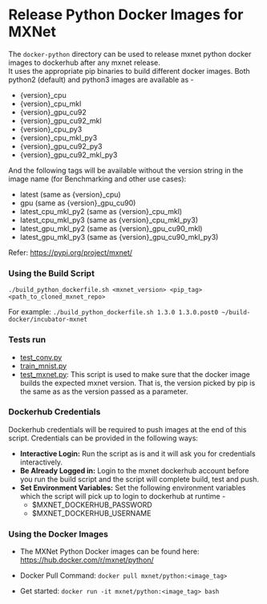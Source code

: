 <!---
  Licensed to the Apache Software Foundation (ASF) under one
  or more contributor license agreements.  See the NOTICE file
  distributed with this work for additional information
  regarding copyright ownership.  The ASF licenses this file
  to you under the Apache License, Version 2.0 (the
  "License"); you may not use this file except in compliance
  with the License.  You may obtain a copy of the License at

    http://www.apache.org/licenses/LICENSE-2.0

  Unless required by applicable law or agreed to in writing,
  software distributed under the License is distributed on an
  "AS IS" BASIS, WITHOUT WARRANTIES OR CONDITIONS OF ANY
  KIND, either express or implied.  See the License for the
  specific language governing permissions and limitations
  under the License.
-->

# Release Python Docker Images for MXNet

The `docker-python` directory can be used to release mxnet python docker images to dockerhub after any mxnet release.  
It uses the appropriate pip binaries to build different docker images. Both python2 (default) and python3 images are available as -
* {version}_cpu
* {version}_cpu_mkl
* {version}_gpu_cu92
* {version}_gpu_cu92_mkl
* {version}_cpu_py3
* {version}_cpu_mkl_py3
* {version}_gpu_cu92_py3
* {version}_gpu_cu92_mkl_py3

And the following tags will be available without the version string in the image name (for Benchmarking and other use cases):
* latest (same as {version}_cpu)
* gpu (same as {version}_gpu_cu90)
* latest_cpu_mkl_py2 (same as {version}_cpu_mkl)
* latest_cpu_mkl_py3 (same as {version}_cpu_mkl_py3)
* latest_gpu_mkl_py2 (same as {version}_gpu_cu90_mkl)
* latest_gpu_mkl_py3 (same as {version}_gpu_cu90_mkl_py3)

Refer: https://pypi.org/project/mxnet/

### Using the Build Script
`./build_python_dockerfile.sh <mxnet_version> <pip_tag> <path_to_cloned_mxnet_repo>`

For example: 
`./build_python_dockerfile.sh 1.3.0 1.3.0.post0 ~/build-docker/incubator-mxnet`

### Tests run
* [test_conv.py](https://github.com/apache/incubator-mxnet/blob/master/tests/python/train/test_conv.py)
* [train_mnist.py](https://github.com/apache/incubator-mxnet/blob/master/example/image-classification/train_mnist.py)
* [test_mxnet.py](https://github.com/apache/incubator-mxnet/blob/master/docker/docker-python/test_mxnet.py): This script is used to make sure that the docker image builds the expected mxnet version. That is, the version picked by pip is the same as as the version passed as a parameter.

### Dockerhub Credentials
Dockerhub credentials will be required to push images at the end of this script.
Credentials can be provided in the following ways:
* **Interactive Login:** Run the script as is and it will ask you for credentials interactively.
* **Be Already Logged in:** Login to the mxnet dockerhub account before you run the build script and the script will complete build, test and push.
* **Set Environment Variables:** Set the following environment variables which the script will pick up to login to dockerhub at runtime -
    * $MXNET_DOCKERHUB_PASSWORD
    * $MXNET_DOCKERHUB_USERNAME
    

### Using the Docker Images
* The MXNet Python Docker images can be found here: https://hub.docker.com/r/mxnet/python/

* Docker Pull Command: `docker pull mxnet/python:<image_tag>`
* Get started: `docker run -it mxnet/python:<image_tag> bash`
